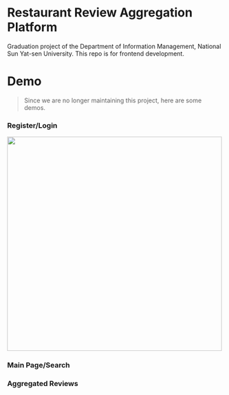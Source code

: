 # Restaurant Review Aggregation Platform
Graduation project of the Department of Information Management, National Sun Yat-sen University. This repo is for frontend development.


# Demo
> Since we are no longer maintaining this project, here are some demos.

### Register/Login
<img src='https://github.com/ycloudo/Project_frontend/blob/master/GIF/login.gif' width='499'>

### Main Page/Search

### Aggregated Reviews
